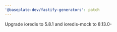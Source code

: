 ```yaml
---
'@baseplate-dev/fastify-generators': patch
---
```


Upgrade ioredis to 5.8.1 and ioredis-mock to 8.13.0-
